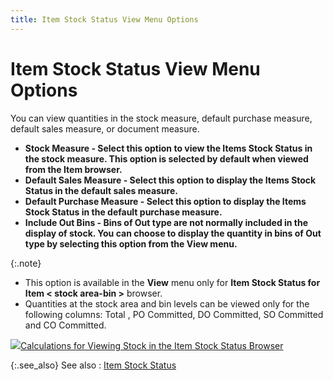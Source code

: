 ```yaml
---
title: Item Stock Status View Menu Options
---
```


# Item Stock Status View Menu Options


You can view quantities in the stock measure, default purchase measure,  default sales measure, or document measure.

- **Stock Measure - **Select this option to view the Items Stock 
 Status in the stock measure. This option is selected by default when viewed 
 from the Item browser.****
- **Default Sales Measure  - **Select this option to display the 
 Items Stock Status in the default sales measure.****
- **Default Purchase Measure  - **Select this option to display the 
 Items Stock Status in the default purchase measure.****
- **Include Out Bins -  **Bins of Out type are not normally included 
 in the display of stock. You can choose to display the quantity in bins 
 of Out type by selecting this option from the** View **menu.****



{:.note}
- This option is  available in the **View** menu only  for **Item Stock Status for Item &lt; stock 
 area-bin &gt;** browser.
- Quantities at the  stock area and bin levels can be viewed only for the following columns:  Total , PO Committed, DO Committed, SO Committed and CO Committed.


![]({{site.mi_baseurl}}/img/lens.gif)[Calculations  for Viewing Stock in the Item Stock Status Browser]({{site.mi_baseurl}}/misc/calculations_for_viewing_stock_in_the_item_stock_status_mi.html)


{:.see_also}
See also
: [Item  Stock Status]({{site.mi_baseurl}}/the-items-browser/information-available/item_stock_status_item_browser_option.html)
